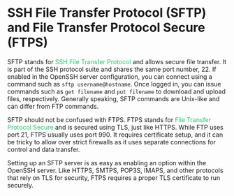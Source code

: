 # SSH File Transfer Protocol (SFTP) and File Transfer Protocol Secure (FTPS)

SFTP stands for <span style="color: #2dc26b;"><span>SSH</span> File Transfer Protocol</span> and allows secure file transfer. It is part of the <span style="color: inherit;">SSH</span> protocol suite and shares the same port number, 22. If enabled in the OpenSSH server configuration, you can connect using a command such as `sftp username@hostname`. Once logged in, you can issue commands such as `get filename` and `put filename` to download and upload files, respectively. Generally speaking, SFTP commands are Unix-like and can differ from <span style="color: inherit;">FTP</span> commands.

SFTP should not be confused with FTPS. FTPS stands for <span style="color: #2dc26b;">File Transfer Protocol Secure</span> and is secured using TLS, just like HTTPS. While <span style="color: inherit;">FTP</span> uses port 21, FTPS usually uses port 990. It requires certificate setup, and it can be tricky to allow over strict firewalls as it uses separate connections for control and data transfer.

Setting up an SFTP server is as easy as enabling an option within the OpenSSH server. Like HTTPS, SMTPS, POP3S, IMAPS, and other protocols that rely on TLS for security, FTPS requires a proper TLS certificate to run securely.